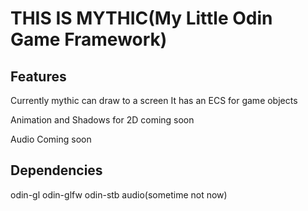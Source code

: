 # THIS IS MYTHIC(My Little Odin Game Framework)

## Features
Currently mythic can draw to a screen
It has an ECS for game objects

Animation and Shadows for 2D coming soon

Audio Coming soon

## Dependencies
odin-gl
odin-glfw
odin-stb
audio(sometime not now)


